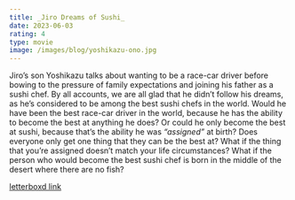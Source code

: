 ```yaml
---
title: _Jiro Dreams of Sushi_
date: 2023-06-03
rating: 4
type: movie
image: /images/blog/yoshikazu-ono.jpg
---
```


Jiro’s son Yoshikazu talks about wanting to be a race-car driver before bowing to the pressure of family expectations and joining his father as a sushi chef. By all accounts, we are all glad that he didn’t follow his dreams, as he’s considered to be among the best sushi chefs in the world. Would he have been the best race-car driver in the world, because he has the ability to become the best at anything he does? Or could he only become the best at sushi, because that’s the ability he was _“assigned”_ at birth? Does everyone only get one thing that they can be the best at? What if the thing that you’re assigned doesn’t match your life circumstances? What if the person who would become the best sushi chef is born in the middle of the desert where there are no fish?

[letterboxd link][1]

[1]:	https://letterboxd.com/film/jiro-dreams-of-sushi/